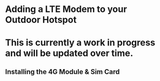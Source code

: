 # Adding a LTE Modem to your Outdoor Hotspot

# This is currently a work in progress and will be updated over time.

## Installing the 4G Module & Sim Card
